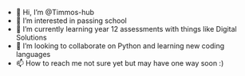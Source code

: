- 👋 Hi, I’m @Timmos-hub
- 👀 I’m interested in passing school
- 🌱 I’m currently learning year 12 assessments with things like Digital Solutions 
- 💞️ I’m looking to collaborate on Python and learning new coding languages 
- 📫 How to reach me not sure yet but may have one way soon :)

<!---
Timmos-hub/Timmos-hub is a ✨ special ✨ repository because its `README.md` (this file) appears on your GitHub profile.
You can click the Preview link to take a look at your changes.
--->
